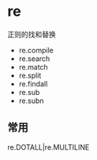 # re
正则的找和替换


+ re.compile
+ re.search
+ re.match
+ re.split
+ re.findall
+ re.sub
+ re.subn


## 常用

re.DOTALL|re.MULTILINE
